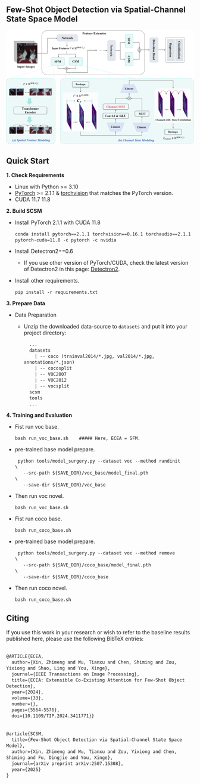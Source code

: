 

## Few-Shot Object Detection via Spatial-Channel State Space Model



<div align="center"><img src="framework.png" width="800"></div>


## Quick Start

**1. Check Requirements**
* Linux with Python >= 3.10
* [PyTorch](https://pytorch.org/get-started/locally/) >= 2.1.1 & [torchvision](https://github.com/pytorch/vision/) that matches the PyTorch version.
* CUDA 11.7 11.8


**2. Build SCSM**

* Install PyTorch 2.1.1 with CUDA 11.8 
  ```shell
  conda install pytorch==2.1.1 torchvision==0.16.1 torchaudio==2.1.1 pytorch-cuda=11.8 -c pytorch -c nvidia
  ```
* Install Detectron2==0.6
 
  - If you use other version of PyTorch/CUDA, check the latest version of Detectron2 in this page: [Detectron2](https://github.com/facebookresearch/detectron2/releases). 
 
* Install other requirements. 
  ```angular2html
  pip install -r requirements.txt
  ```

**3. Prepare Data**
* Data Preparation
 
  - Unzip the downloaded data-source to `datasets` and put it into your project directory:
    ```angular2html
      ...
      datasets
        | -- coco (trainval2014/*.jpg, val2014/*.jpg, annotations/*.json)
        | -- cocosplit
        | -- VOC2007
        | -- VOC2012
        | -- vocsplit
      scsm
      tools
      ...
    ```

**4. Training and Evaluation**

* Fist run voc base.
  ```angular2html
  bash run_voc_base.sh    ##### Here, ECEA = SFM.
  ```

* pre-trained base model prepare.
  ```angular2html
   python tools/model_surgery.py --dataset voc --method randinit                         \
     --src-path ${SAVE_DIR}/voc_base/model_final.pth                      \
     --save-dir ${SAVE_DIR}/voc_base
  ```


* Then run voc novel.
  ```angular2html
  bash run_voc_base.sh
  ```



* Fist run coco base.
  ```angular2html
  bash run_coco_base.sh
  ```

* pre-trained base model prepare.
  ```angular2html
   python tools/model_surgery.py --dataset voc --method remove                         \
     --src-path ${SAVE_DIR}/coco_base/model_final.pth                      \
     --save-dir ${SAVE_DIR}/coco_base
  ```


* Then run coco novel.
  ```angular2html
  bash run_coco_base.sh
  ```
  



## Citing

If you use this work in your research or wish to refer to the baseline results published here, please use the following BibTeX entries:
```

@ARTICLE{ECEA,
  author={Xin, Zhimeng and Wu, Tianxu and Chen, Shiming and Zou, Yixiong and Shao, Ling and You, Xinge},
  journal={IEEE Transactions on Image Processing}, 
  title={ECEA: Extensible Co-Existing Attention for Few-Shot Object Detection}, 
  year={2024},
  volume={33},
  number={},
  pages={5564-5576},
  doi={10.1109/TIP.2024.3411771}}


@article{SCSM,
  title={Few-Shot Object Detection via Spatial-Channel State Space Model},
  author={Xin, Zhimeng and Wu, Tianxu and Zou, Yixiong and Chen, Shiming and Fu, Dingjie and You, Xinge},
  journal={arXiv preprint arXiv:2507.15308},
  year={2025}
}
```






